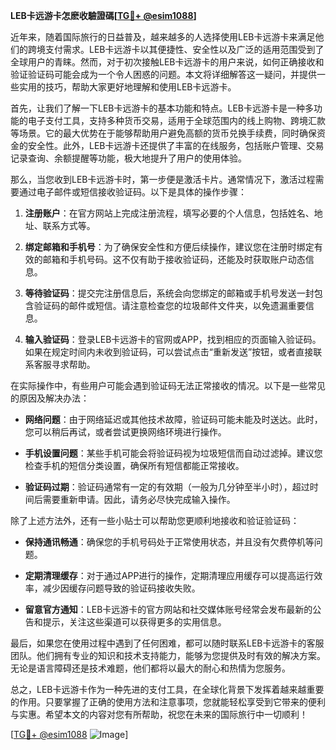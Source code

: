 **LEB卡远游卡怎麽收驗證碼[[TG💪+ @esim1088](https://t.me/s/esim1088)]**

近年来，随着国际旅行的日益普及，越来越多的人选择使用LEB卡远游卡来满足他们的跨境支付需求。LEB卡远游卡以其便捷性、安全性以及广泛的适用范围受到了全球用户的青睐。然而，对于初次接触LEB卡远游卡的用户来说，如何正确接收和验证验证码可能会成为一个令人困惑的问题。本文将详细解答这一疑问，并提供一些实用的技巧，帮助大家更好地理解和使用LEB卡远游卡。

首先，让我们了解一下LEB卡远游卡的基本功能和特点。LEB卡远游卡是一种多功能的电子支付工具，支持多种货币交易，适用于全球范围内的线上购物、跨境汇款等场景。它的最大优势在于能够帮助用户避免高额的货币兑换手续费，同时确保资金的安全性。此外，LEB卡远游卡还提供了丰富的在线服务，包括账户管理、交易记录查询、余额提醒等功能，极大地提升了用户的使用体验。

那么，当您收到LEB卡远游卡时，第一步便是激活卡片。通常情况下，激活过程需要通过电子邮件或短信接收验证码。以下是具体的操作步骤：

1. **注册账户**：在官方网站上完成注册流程，填写必要的个人信息，包括姓名、地址、联系方式等。
   
2. **绑定邮箱和手机号**：为了确保安全性和方便后续操作，建议您在注册时绑定有效的邮箱和手机号码。这不仅有助于接收验证码，还能及时获取账户动态信息。

3. **等待验证码**：提交完注册信息后，系统会向您绑定的邮箱或手机号发送一封包含验证码的邮件或短信。请注意检查您的垃圾邮件文件夹，以免遗漏重要信息。

4. **输入验证码**：登录LEB卡远游卡的官网或APP，找到相应的页面输入验证码。如果在规定时间内未收到验证码，可以尝试点击“重新发送”按钮，或者直接联系客服寻求帮助。

在实际操作中，有些用户可能会遇到验证码无法正常接收的情况。以下是一些常见的原因及解决办法：

- **网络问题**：由于网络延迟或其他技术故障，验证码可能未能及时送达。此时，您可以稍后再试，或者尝试更换网络环境进行操作。
  
- **手机设置问题**：某些手机可能会将验证码视为垃圾短信而自动过滤掉。建议您检查手机的短信分类设置，确保所有短信都能正常接收。

- **验证码过期**：验证码通常有一定的有效期（一般为几分钟至半小时），超过时间后需要重新申请。因此，请务必尽快完成输入操作。

除了上述方法外，还有一些小贴士可以帮助您更顺利地接收和验证验证码：

- **保持通讯畅通**：确保您的手机号码处于正常使用状态，并且没有欠费停机等问题。
  
- **定期清理缓存**：对于通过APP进行的操作，定期清理应用缓存可以提高运行效率，减少因缓存问题导致的验证码接收失败。

- **留意官方通知**：LEB卡远游卡的官方网站和社交媒体账号经常会发布最新的公告和提示，关注这些渠道可以获得更多的实用信息。

最后，如果您在使用过程中遇到了任何困难，都可以随时联系LEB卡远游卡的客服团队。他们拥有专业的知识和技术支持能力，能够为您提供及时有效的解决方案。无论是语言障碍还是技术难题，他们都将以最大的耐心和热情为您服务。

总之，LEB卡远游卡作为一种先进的支付工具，在全球化背景下发挥着越来越重要的作用。只要掌握了正确的使用方法和注意事项，您就能轻松享受到它带来的便利与实惠。希望本文的内容对您有所帮助，祝您在未来的国际旅行中一切顺利！

[[TG💪+ @esim1088](https://t.me/s/esim1088) ![Image](https://i.postimg.cc/4NQfJmqS/Snipaste-2025-05-13-00-14-12.png)]